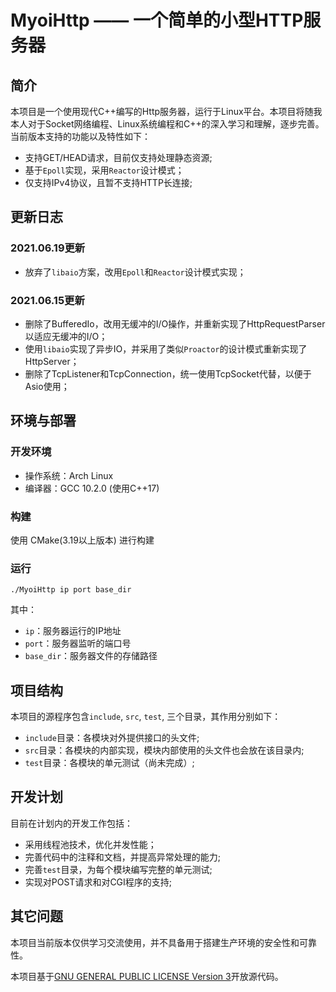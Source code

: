 # MyoiHttp —— 一个简单的小型HTTP服务器

## 简介

本项目是一个使用现代C++编写的Http服务器，运行于Linux平台。本项目将随我本人对于Socket网络编程、Linux系统编程和C++的深入学习和理解，逐步完善。当前版本支持的功能以及特性如下：

* 支持GET/HEAD请求，目前仅支持处理静态资源;
* 基于`Epoll`实现，采用`Reactor`设计模式；
* 仅支持IPv4协议，且暂不支持HTTP长连接;

## 更新日志

### 2021.06.19更新

* 放弃了`libaio`方案，改用`Epoll`和`Reactor`设计模式实现；

### 2021.06.15更新

* 删除了BufferedIo，改用无缓冲的I/O操作，并重新实现了HttpRequestParser以适应无缓冲的I/O；
* 使用`libaio`实现了异步IO，并采用了类似`Proactor`的设计模式重新实现了HttpServer；
* 删除了TcpListener和TcpConnection，统一使用TcpSocket代替，以便于Asio使用；

## 环境与部署

### 开发环境

* 操作系统：Arch Linux
* 编译器：GCC 10.2.0 (使用C++17)

### 构建

使用 CMake(3.19以上版本) 进行构建

### 运行

```
./MyoiHttp ip port base_dir
```

其中：

* `ip`：服务器运行的IP地址
* `port`：服务器监听的端口号
* `base_dir`：服务器文件的存储路径

## 项目结构

本项目的源程序包含`include`, `src`, `test`, 三个目录，其作用分别如下：

* `include`目录：各模块对外提供接口的头文件;
* `src`目录：各模块的内部实现，模块内部使用的头文件也会放在该目录内;
* `test`目录：各模块的单元测试（尚未完成）;

## 开发计划

目前在计划内的开发工作包括：

* 采用线程池技术，优化并发性能；
* 完善代码中的注释和文档，并提高异常处理的能力;
* 完善`test`目录，为每个模块编写完整的单元测试;
* 实现对POST请求和对CGI程序的支持;

## 其它问题

本项目当前版本仅供学习交流使用，并不具备用于搭建生产环境的安全性和可靠性。

本项目基于[GNU GENERAL PUBLIC LICENSE Version 3](./LICENSE)开放源代码。